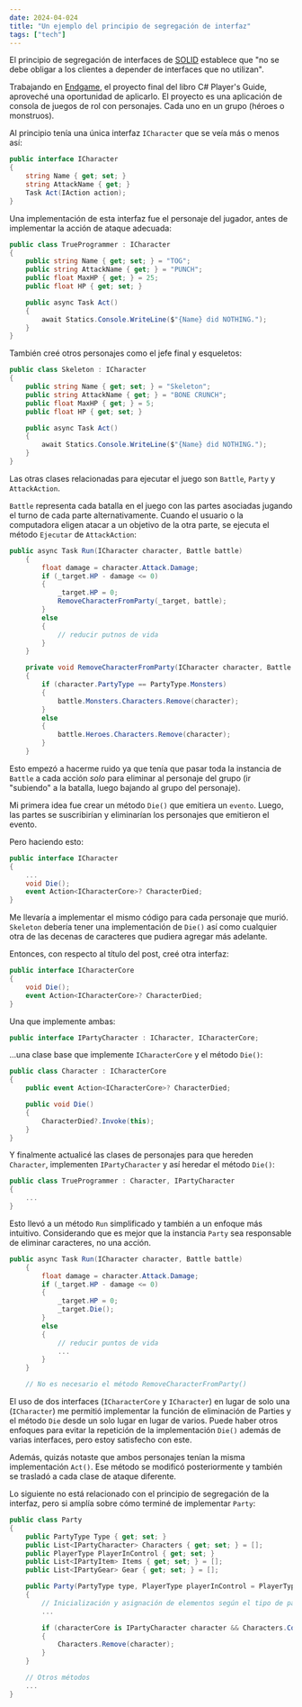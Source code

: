 ```yaml
---
date: 2024-04-024
title: "Un ejemplo del principio de segregación de interfaz"
tags: ["tech"]
---
```


El principio de segregación de interfaces de [SOLID](https://en.wikipedia.org/wiki/SOLID) establece que "no se debe obligar a los clientes a depender de interfaces que no utilizan".

Trabajando en [Endgame](https://github.com/luz-ojeda/c-players-guide-endgame), el proyecto final del libro C# Player's Guide, aproveché una oportunidad de aplicarlo. El proyecto es una aplicación de consola de juegos de rol con personajes. Cada uno en un grupo (héroes o monstruos).

Al principio tenía una única interfaz `ICharacter` que se veía más o menos así:

```csharp
public interface ICharacter
{
	string Name { get; set; }
	string AttackName { get; }
	Task Act(IAction action);
}
```

Una implementación de esta interfaz fue el personaje del jugador, antes de implementar la acción de ataque adecuada:

```csharp
public class TrueProgrammer : ICharacter
{
	public string Name { get; set; } = "TOG";
	public string AttackName { get; } = "PUNCH";
	public float MaxHP { get; } = 25;
	public float HP { get; set; }

	public async Task Act()
	{
		await Statics.Console.WriteLine($"{Name} did NOTHING.");
	}
}
```

También creé otros personajes como el jefe final y esqueletos:

```csharp
public class Skeleton : ICharacter
{
	public string Name { get; set; } = "Skeleton";
	public string AttackName { get; } = "BONE CRUNCH";
	public float MaxHP { get; } = 5;
	public float HP { get; set; }

	public async Task Act()
	{
		await Statics.Console.WriteLine($"{Name} did NOTHING.");
	}
}
```

Las otras clases relacionadas para ejecutar el juego son `Battle`, `Party` y `AttackAction`.

`Battle` representa cada batalla en el juego con las partes asociadas jugando el turno de cada parte alternativamente. Cuando el usuario o la computadora eligen atacar a un objetivo de la otra parte, se ejecuta el método `Ejecutar` de `AttackAction`:

```csharp
public async Task Run(ICharacter character, Battle battle)
	{
		float damage = character.Attack.Damage;
		if (_target.HP - damage <= 0)
		{
			_target.HP = 0;
			RemoveCharacterFromParty(_target, battle);
		}
		else
		{
			// reducir putnos de vida
		}
	}

	private void RemoveCharacterFromParty(ICharacter character, Battle battle)
	{
		if (character.PartyType == PartyType.Monsters)
		{
			battle.Monsters.Characters.Remove(character);
		}
		else
		{
			battle.Heroes.Characters.Remove(character);
		}
	}
```

Esto empezó a hacerme ruido ya que tenía que pasar toda la instancia de `Battle` a cada acción *solo* para eliminar al personaje del grupo (ir "subiendo" a la batalla, luego bajando al grupo del personaje).

Mi primera idea fue crear un método `Die()` que emitiera un `evento`. Luego, las partes se suscribirían y eliminarían los personajes que emitieron el evento.

Pero haciendo esto:

```csharp
public interface ICharacter
{
	...
    void Die();
    event Action<ICharacterCore>? CharacterDied;
}
```
Me llevaría a implementar el mismo código para cada personaje que murió. `Skeleton` debería tener una implementación de `Die()` así como cualquier otra de las decenas de caracteres que pudiera agregar más adelante.

Entonces, con respecto al título del post, creé otra interfaz:

```csharp
public interface ICharacterCore
{
	void Die();
	event Action<ICharacterCore>? CharacterDied;
}
```

Una que implemente ambas:

```csharp
public interface IPartyCharacter : ICharacter, ICharacterCore;
```

...una clase base que implemente `ICharacterCore` y el método `Die()`:

```csharp
public class Character : ICharacterCore
{
	public event Action<ICharacterCore>? CharacterDied;

	public void Die()
	{
		CharacterDied?.Invoke(this);
	}
}
```

Y finalmente actualicé las clases de personajes para que hereden `Character`, implementen `IPartyCharacter` y así heredar el método `Die()`:

```csharp
public class TrueProgrammer : Character, IPartyCharacter
{
	...
}
```
Esto llevó a un método `Run` simplificado y también a un enfoque más intuitivo. Considerando que es mejor que la instancia `Party` sea responsable de eliminar caracteres, no una acción.

```csharp
public async Task Run(ICharacter character, Battle battle)
	{
		float damage = character.Attack.Damage;
		if (_target.HP - damage <= 0)
		{
			_target.HP = 0;
			_target.Die();
		}
		else
		{
			// reducir puntos de vida
			...
		}
	}

	// No es necesario el método RemoveCharacterFromParty()
```

El uso de dos interfaces (`ICharacterCore` y `ICharacter`) en lugar de solo una (`ICharacter`) me permitió implementar la función de eliminación de Parties y el método `Die` desde un solo lugar en lugar de varios. Puede haber otros enfoques para evitar la repetición de la implementación `Die()` además de varias interfaces, pero estoy satisfecho con este.

Además, quizás notaste que ambos personajes tenían la misma implementación `Act()`. Ese método se modificó posteriormente y también se trasladó a cada clase de ataque diferente.

Lo siguiente no está relacionado con el principio de segregación de la interfaz, pero si amplía sobre cómo terminé de implementar `Party`:

```csharp
public class Party
{
	public PartyType Type { get; set; }
	public List<IPartyCharacter> Characters { get; set; } = [];
	public PlayerType PlayerInControl { get; set; }
	public List<IPartyItem> Items { get; set; } = [];
	public List<IPartyGear> Gear { get; set; } = [];

	public Party(PartyType type, PlayerType playerInControl = PlayerType.Computer)
	{
		// Inicialización y asignación de elementos según el tipo de parte
        ...

		if (characterCore is IPartyCharacter character && Characters.Contains(character))
		{
			Characters.Remove(character);
		}
	}

	// Otros métodos
	...
}
```